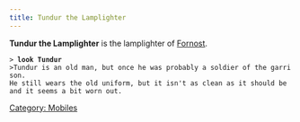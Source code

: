 ```yaml
---
title: Tundur the Lamplighter
---
```


**Tundur the Lamplighter** is the lamplighter of
[Fornost](Fornost "wikilink").

`> `**`look Tundur`**
`>Tundur is an old man, but once he was probably a soldier of the garrison. `
`He still wears the old uniform, but it isn't as clean as it should be and it seems a bit worn out.`

[Category: Mobiles](Category:_Mobiles "wikilink")